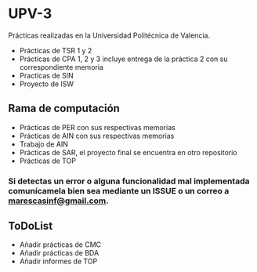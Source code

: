 # UPV-3
Prácticas realizadas en la Universidad Politécnica de Valencia.
* Prácticas de TSR 1 y 2
* Prácticas de CPA 1, 2 y 3 incluye entrega de la práctica 2 con su correspondiente memoria
* Practicas de SIN
* Proyecto de ISW 
## Rama de computación
* Prácticas de PER con sus respectivas memorias
* Prácticas de AIN con sus respectivas memorias 
* Trabajo de AIN
* Prácticas de SAR, el proyecto final se encuentra en otro repositorio
* Prácticas de TOP
### Si detectas un error o alguna funcionalidad mal implementada comunícamela bien sea mediante un ISSUE o un correo a marescasinf@gmail.com. 

## ToDoList
* Añadir prácticas de CMC
* Añadir prácticas de BDA
* Añadir informes de TOP

